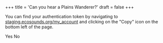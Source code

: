 +++
title = 'Can you hear a Plains Wanderer?'
draft = false
+++

<script
    type="module"
    src="https://cdn.jsdelivr.net/npm/@ecoacoustics/web-components/dist/components.js"
></script>

<sl-input id="auth-token-input" type="password" label="Authentication Token" password-toggle></sl-input>

You can find your authentication token by navigating to
[staging.ecosounds.org/my_account](https://staging.ecosounds.org/my_account) and
clicking on the "Copy" icon on the bottom left of the page.

<oe-verification-grid data-campaign="Powerful Owl" id="verification-grid" grid-size="1">
    <oe-verification verified="true" shortcut="y">Yes</oe-verification>
    <oe-verification verified="false" shortcut="n">No</oe-verification>
    <oe-data-source
        slot="data-source"
        for="verification-grid"
        allow-downloads="false"
    ></oe-data-source>
</oe-verification-grid>

